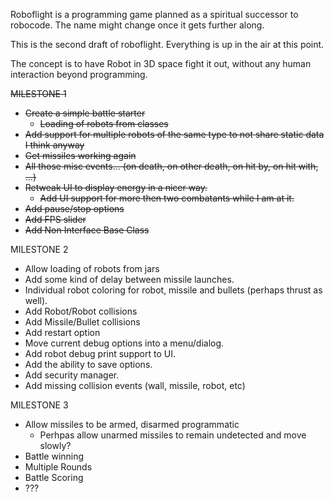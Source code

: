 Roboflight is a programming game planned as a spiritual successor to robocode. The name might change once it gets further along.

This is the second draft of roboflight. Everything is up in the air at this point.

The concept is to have Robot in 3D space fight it out, without any human interaction beyond programming.

~~MILESTONE 1~~
- ~~Create a simple battle starter~~
  - ~~Loading of robots from classes~~
- ~~Add support for multiple robots of the same type to not share static data I think anyway~~
- ~~Get missiles working again~~
- ~~All those misc events... (on death, on other death, on hit by, on hit with, ...)~~
- ~~Retweak UI to display energy in a nicer way.~~
  - ~~Add UI support for more then two combatants while I am at it.~~
- ~~Add pause/stop options~~
- ~~Add FPS slider~~
- ~~Add Non Interface Base Class~~

MILESTONE 2
- Allow loading of robots from jars
- Add some kind of delay between missile launches.
- Individual robot coloring for robot, missile and bullets (perhaps thrust as well).
- Add Robot/Robot collisions
- Add Missile/Bullet collisions
- Add restart option
- Move current debug options into a menu/dialog.
- Add robot debug print support to UI.
- Add the ability to save options.
- Add security manager.
- Add missing collision events (wall, missile, robot, etc)

MILESTONE 3
- Allow missiles to be armed, disarmed programmatic
  - Perhpas allow unarmed missiles to remain undetected and move slowly?
- Battle winning
- Multiple Rounds
- Battle Scoring
- ???